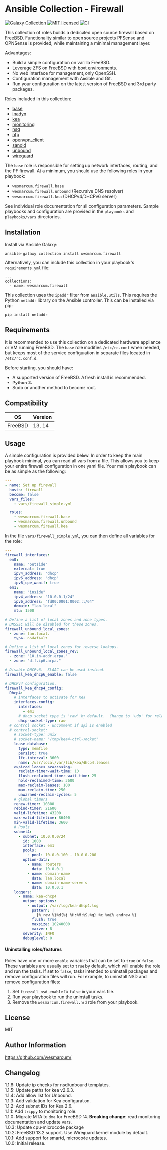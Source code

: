 Ansible Collection - Firewall
=============================

[![Galaxy Collection][badge-galaxy]][link-galaxy]
[![MIT licensed][badge-license]][link-license]
[![CI][badge-gh-actions]][link-gh-actions]

This collection of roles builds a dedicated open source firewall based on [FreeBSD](https://www.freebsd.org/).  Functionality similar to open source projects PFSense and OPNSense is provided, while maintaining a minimal management layer.

Advantages:

* Build a simple configuration on vanilla FreeBSD.
* Leverage ZFS on FreeBSD with [boot environments](https://wiki.freebsd.org/BootEnvironments).
* No web interface for management, only OpenSSH.
* Configuration management with Ansible and Git.
* Run your configuration on the latest version of FreeBSD and 3rd party packages.

Roles included in this collection:

* [base](./roles/base)
* [inadyn](./roles/inadyn)
* [kea](./roles/kea)
* [monitoring](./roles/monitoring)
* [nsd](./roles/nsd)
* [ntp](./roles/ntp)
* [openvpn_client](./roles/openvpn_client)
* [sanoid](./roles/sanoid)
* [unbound](./roles/unbound)
* [wireguard](./roles/wireguard)

The `base` role is responsible for setting up network interfaces, routing, and the PF firewall.  At a minimum, you should use the following roles in your playbook:

* `wesmarcum.firewall.base`
* `wesmarcum.firewall.unbound` (Recursive DNS resolver)
* `wesmarcum.firewall.kea` (DHCPv4/DHCPv6 server)

See individual role documentation for all configuration parameters.  Sample playbooks and configuration are provided in the `playbooks` and `playbooks/vars` directories.

Installation
------------

Install via Ansible Galaxy:

```
ansible-galaxy collection install wesmarcum.firewall
```

Alternatively, you can include this collection in your playbook's `requirements.yml` file:

```
---
collections:
  - name: wesmarcum.firewall
```

This collection uses the `ipaddr` filter from `ansible.utils`. This requires the Python `netaddr` library on the Ansible controller. This can be installed via pip:

```
pip install netaddr
```

Requirements
------------

It is recommended to use this collection on a dedicated hardware appliance or VM running FreeBSD.  The `base` role modifies `/etc/rc.conf` when needed, but keeps most of the service configuration in separate files located in `/etc/rc.conf.d`.

Before starting, you should have:

* A supported version of FreeBSD.  A fresh install is recommended.
* Python 3.
* Sudo or another method to become root.

Compatibility
-------------

| OS      | Version            |
|---------|--------------------|
| FreeBSD | 13, 14             |

Usage
-----

A simple configuration is provided below.  In order to keep the main playbook minimal, you can read all vars from a file.  This allows you to keep your entire firewall configuration in one yaml file.  Your main playbook can be as simple as the following:

```yaml
---
- name: Set up firewall
  hosts: firewall
  become: false
  vars_files:
    - vars/firewall_simple.yml

  roles:
    - wesmarcum.firewall.base
    - wesmarcum.firewall.unbound
    - wesmarcum.firewall.kea
```

In the file `vars/firewall_simple.yml`, you can then define all variables for the role:

```yaml
---
firewall_interfaces:
  em0:
    name: "outside"
    external: true
    ipv4_address: "dhcp"
    ipv6_address: "dhcp"
    ipv6_cpe_wanif: true
  em1:
    name: "inside"
    ipv4_address: "10.0.0.1/24"
    ipv6_address: "fd00:0001:0002::1/64"
    domain: "lan.local"
    mtu: 1500

# Define a list of local zones and zone types.
# DNSSEC will be disabled for these zones.
firewall_unbound_local_zones:
  - zone: lan.local.
    type: nodefault

# Define a list of local zones for reverse lookups.
firewall_unbound_local_zones_rev:
  - zone: "10.in-addr.arpa."
  - zone: "d.f.ip6.arpa."

# Disable DHCPv6.  SLAAC can be used instead.
firewall_kea_dhcp6_enable: false

# DHCPv4 configuration.
firewall_kea_dhcp4_config:
  Dhcp4:
    # interfaces to activate for Kea
    interfaces-config:
      interfaces:
        - em1
      # dhcp socket type is 'raw' by default.  Change to 'udp' for relays.
      dhcp-socket-type: raw
  # control socket - uncomment if api is enabled
  # control-socket:
    # socket-type: unix
    # socket-name: "/tmp/kea4-ctrl-socket"
    lease-database:
      type: memfile
      persist: true
      lfc-interval: 3600
      name: /usr/local/var/lib/kea/dhcp4.leases
    expired-leases-processing:
      reclaim-timer-wait-time: 10
      flush-reclaimed-timer-wait-time: 25
      hold-reclaimed-time: 3600
      max-reclaim-leases: 100
      max-reclaim-time: 250
      unwarned-reclaim-cycles: 5
    # global timers
    renew-timer: 10800
    rebind-timer: 21600
    valid-lifetime: 43200
    max-valid-lifetime: 86400
    min-valid-lifetime: 3600
    # Pools
    subnet4:
      - subnet: 10.0.0.0/24
        id: 1000
        interface: em1
        pools:
          - pool: 10.0.0.100 - 10.0.0.200
        option-data:
          - name: routers
            data: 10.0.0.1
          - name: domain-name
            data: lan.local
          - name: domain-name-servers
            data: 10.0.0.1
    loggers:
      - name: kea-dhcp4
        output_options:
          - output: /var/log/kea-dhcp4.log
            pattern: |
              {% raw %}%d{%j %H:%M:%S.%q} %c %m{% endraw %}
            flush: true
            maxsize: 10240000
            maxver: 8
        severity: INFO
        debuglevel: 0
```

#### Uninstalling roles/features

Roles have one or more `enable` variables that can be set to `true` or `false`.  These variables are usually set to `true` by default, which will enable the role and run the tasks.  If set to `false`, tasks intended to uninstall packages and remove configuration files will run.  For example, to uninstall NSD and remove configuration files:

1. Set `firewall_nsd_enable` to `false` in your vars file.
2. Run your playbook to run the uninstall tasks.
3. Remove the `wesmarcum.firewall.nsd` role from your playbook.

License
-------

MIT

Author Information
------------------

<https://github.com/wesmarcum/>

Changelog
---------

1.1.6: Update ip checks for nsd/unbound templates.\
1.1.5: Update paths for kea v2.6.3.\
1.1.4: Add allow list for Unbound.\
1.1.3: Add validation for Kea configuration.\
1.1.2: Add subnet IDs for Kea 2.6.\
1.1.1: Add `trippy` to monitoring role.\
1.1.0: Migrate MTA to `dma` for FreeBSD 14. **Breaking change**: read monitoring documentation and update vars.\
1.0.3: Update cpu-microcode package.\
1.0.2: FreeBSD 13.2 support. Use Wireguard kernel module by default.\
1.0.1: Add support for smartd, microcode updates.\
1.0.0: Initial release.

[badge-license]: https://img.shields.io/badge/license-MIT-green?
[link-license]: https://github.com/wesmarcum/ansible-collection-firewall/blob/main/LICENSE
[badge-gh-actions]: https://github.com/wesmarcum/ansible-collection-firewall/workflows/CI/badge.svg?event=push
[link-gh-actions]: https://github.com/wesmarcum/ansible-collection-firewall/actions?query=workflow%3ACI
[badge-galaxy]: https://img.shields.io/badge/collection-firewall-blue
[link-galaxy]: https://galaxy.ansible.com/wesmarcum/firewall
